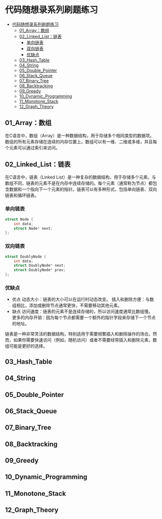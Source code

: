 # 代码随想录系列刷题练习

- [代码随想录系列刷题练习](#代码随想录系列刷题练习)
  - [01\_Array：数组](#01_array数组)
  - [02\_Linked\_List：链表](#02_linked_list链表)
    - [单向链表](#单向链表)
    - [双向链表](#双向链表)
    - [优缺点](#优缺点)
  - [03\_Hash\_Table](#03_hash_table)
  - [04\_String](#04_string)
  - [05\_Double\_Pointer](#05_double_pointer)
  - [06\_Stack\_Queue](#06_stack_queue)
  - [07\_Binary\_Tree](#07_binary_tree)
  - [08\_Backtracking](#08_backtracking)
  - [09\_Greedy](#09_greedy)
  - [10\_Dynamic\_Programming](#10_dynamic_programming)
  - [11\_Monotone\_Stack](#11_monotone_stack)
  - [12\_Graph\_Theory](#12_graph_theory)


## 01_Array：数组
在C语言中，数组（Array）是一种数据结构，用于存储多个相同类型的数据项。数组的所有元素存储在连续的内存位置上。数组可以有一维、二维或多维，并且每个元素可以通过索引来访问。

## 02_Linked_List：链表
在C语言中，链表（Linked List）是一种复杂的数据结构，用于存储多个元素。与数组不同，链表的元素不是在内存中连续存储的。每个元素（通常称为节点）都包含数据和一个指向下一个元素的指针。链表可以有多种形式，包括单向链表、双向链表和循环链表。
### 单向链表
```c
struct Node {
    int data;
    struct Node* next;
};
```
### 双向链表
```c
struct DoublyNode {
    int data;
    struct DoublyNode* next;
    struct DoublyNode* prev;
};

```
### 优缺点
- 优点
动态大小：链表的大小可以在运行时动态改变。
插入和删除方便：与数组相比，添加或删除节点通常更快，不需要移动其他元素。
- 缺点
访问速度：链表的元素不是连续存储的，所以访问速度通常比数组慢。
更多的内存开销：因为每个节点都需要一个额外的指针字段来存储下一个节点的地址。

链表是一种非常灵活的数据结构，特别适用于需要频繁插入和删除操作的场合。然而，如果你需要快速访问（例如，随机访问）或者不需要经常插入和删除元素，数组可能是更好的选择。
## 03_Hash_Table


## 04_String


## 05_Double_Pointer


## 06_Stack_Queue


## 07_Binary_Tree


## 08_Backtracking


## 09_Greedy


## 10_Dynamic_Programming


## 11_Monotone_Stack


## 12_Graph_Theory
